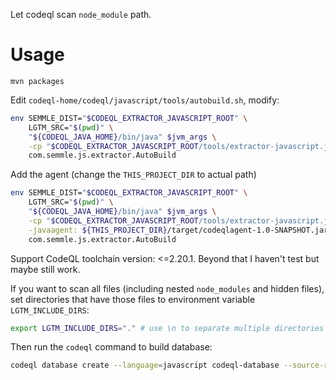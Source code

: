 Let codeql scan `node_module` path.

# Usage

```base
mvn packages
```
Edit `codeql-home/codeql/javascript/tools/autobuild.sh`, modify:
```bash
env SEMMLE_DIST="$CODEQL_EXTRACTOR_JAVASCRIPT_ROOT" \
    LGTM_SRC="$(pwd)" \
    "${CODEQL_JAVA_HOME}/bin/java" $jvm_args \
    -cp "$CODEQL_EXTRACTOR_JAVASCRIPT_ROOT/tools/extractor-javascript.jar" \
    com.semmle.js.extractor.AutoBuild
```
Add the agent (change the `THIS_PROJECT_DIR` to actual path)
```bash
env SEMMLE_DIST="$CODEQL_EXTRACTOR_JAVASCRIPT_ROOT" \
    LGTM_SRC="$(pwd)" \
    "${CODEQL_JAVA_HOME}/bin/java" $jvm_args \
    -cp "$CODEQL_EXTRACTOR_JAVASCRIPT_ROOT/tools/extractor-javascript.jar" \
    -javaagent: ${THIS_PROJECT_DIR}/target/codeqlagent-1.0-SNAPSHOT.jar \
    com.semmle.js.extractor.AutoBuild
```
Support CodeQL toolchain version: <=2.20.1. Beyond that I haven't test but maybe still work.

If you want to scan all files (including nested `node_modules` and hidden files), set directories that have those files to environment variable `LGTM_INCLUDE_DIRS`:
```bash
export LGTM_INCLUDE_DIRS="." # use \n to separate multiple directories
```
Then run the `codeql` command to build database:

```bash
codeql database create --language=javascript codeql-database --source-root="$TARGET_DIR" --overwrite
```